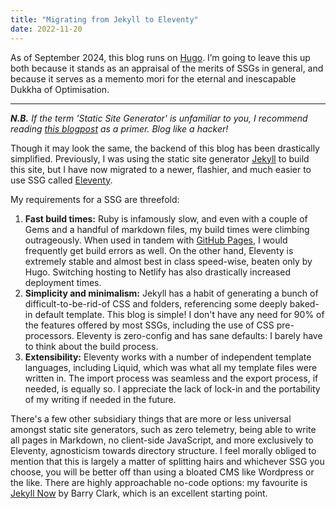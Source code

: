 ```yaml
---
title: "Migrating from Jekyll to Eleventy"
date: 2022-11-20
---
```


As of September 2024, this blog runs on [Hugo](https://gohugo.io). I’m going to leave this up both because it stands as an appraisal of the merits of SSGs in general, and because it serves as a memento mori for the eternal and inescapable Dukkha of Optimisation.

---

***N.B.*** *If the term 'Static Site Generator' is unfamiliar to you, I recommend reading [this blogpost](https://tom.preston-werner.com/2008/11/17/blogging-like-a-hacker.html) as a primer. Blog like a hacker!*

Though it may look the same, the backend of this blog has been drastically simplified. Previously, I was using the static site generator [Jekyll](https://jekyllrb.com/) to build this site, but I have now migrated to a newer, flashier, and much easier to use SSG called [Eleventy](https://www.11ty.dev/).

My requirements for a SSG are threefold:

1. **Fast build times:** Ruby is infamously slow, and even with a couple of Gems and a handful of markdown files, my build times were climbing outrageously. When used in tandem with [GitHub Pages](https://pages.github.com/), I would frequently get build errors as well. On the other hand, Eleventy is extremely stable and almost best in class speed-wise, beaten only by Hugo. Switching hosting to Netlify has also drastically increased deployment times.
2. **Simplicity and minimalism:** Jekyll has a habit of generating a bunch of difficult-to-be-rid-of CSS and folders, referencing some deeply baked-in default template. This blog is simple! I don't have any need for 90% of the features offered by most SSGs, including the use of CSS pre-processors. Eleventy is zero-config and has sane defaults: I barely have to think about the build process.
3. **Extensibility:** Eleventy works with a number of independent template languages, including Liquid, which was what all my template files were written in. The import process was seamless and the export process, if needed, is equally so. I appreciate the lack of lock-in and the portability of my writing if needed in the future.

There's a few other subsidiary things that are more or less universal amongst static site generators, such as zero telemetry, being able to write all pages in Markdown, no client-side JavaScript, and more exclusively to Eleventy, agnosticism towards directory structure.
I feel morally obliged to mention that this is largely a matter of splitting hairs and whichever SSG you choose, you will be better off than using a bloated CMS like Wordpress or the like. There are highly approachable no-code options: my favourite is [Jekyll Now](https://github.com/barryclark/jekyll-now) by Barry Clark, which is an excellent starting point. 
